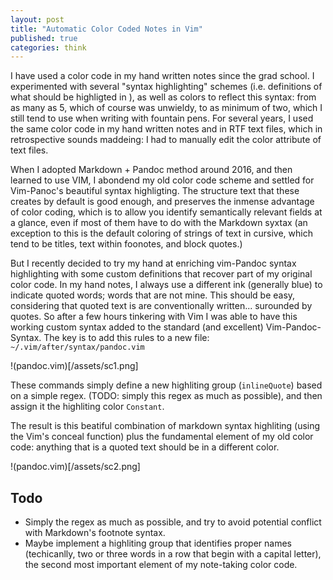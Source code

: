 ```yaml
---
layout: post
title: "Automatic Color Coded Notes in Vim"
published: true
categories: think
---
```


I have used a color code in my hand written notes since the grad school.
I experimented with several "syntax highlighting" schemes (i.e. definitions of what should be highligted in ), as well as colors to reflect this syntax: from as many as 5, which of course was unwieldy, to as minimum of two, which I still tend to use when writing with fountain pens.
For several years, I used the same color code in my hand written notes and in RTF text files, which in retrospective sounds maddeing: I had to manually edit the color attribute of text files. 

When I adopted Markdown + Pandoc method around 2016, and then learned to use VIM, I abondend my old color code scheme and settled for Vim-Panoc's beautiful syntax highligting. 
The structure text that these creates by default is good enough, and preserves the inmense advantage of color coding, which is to allow you identify semantically relevant fields at a glance, even if most of them have to do with the Markdown syxtax (an exception to this is the default coloring of strings of text in cursive, which tend to be titles, text within foonotes, and block quotes.)

But I recently decided to try my hand at enriching vim-Pandoc syntax highlighting with some custom definitions that recover part of my original color code.
In my hand notes, I always use a different ink (generally blue) to indicate quoted words; words that are not mine.
This should be easy, considering that quoted text is are conventionally written... surounded by quotes.
So after a few hours tinkering with Vim I was able to have this working custom syntax added to the standard (and excellent) Vim-Pandoc-Syntax.
The key is to add this rules to a new file: `~/.vim/after/syntax/pandoc.vim`

!(pandoc.vim)[/assets/sc1.png]

These commands simply define a new highliting group (`inlineQuote`) based on a simple regex. (TODO: simply this regex as much as possible), and then assign it the highliting color `Constant`.

The result is this beatiful combination of markdown syntax highliting (using the Vim's conceal function) plus the fundamental element of my old color code: anything that is a quoted text should be in a different color.

!(pandoc.vim)[/assets/sc2.png]

## Todo

- Simply the regex as much as possible, and try to avoid potential conflict with Markdown's footnote syntax.
- Maybe implement a highliting group that identifies proper names (techicanlly, two or three words in a row that begin with a capital letter), the second most important element of my note-taking color code.
